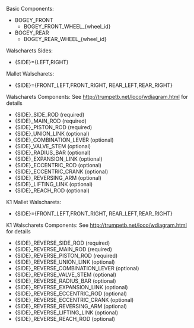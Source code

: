 Basic Components:
* BOGEY_FRONT
  - BOGEY_FRONT_WHEEL_{wheel_id}
* BOGEY_REAR
  - BOGEY_REAR_WHEEL_{wheel_id}

Walscharets Sides:
* {SIDE}={LEFT,RIGHT}

Mallet Walscharets:
* {SIDE}={FRONT_LEFT,FRONT_RIGHT, REAR_LEFT,REAR_RIGHT}

Walscharets Components:
See http://trumpetb.net/loco/wdiagram.html for details
  * {SIDE}_SIDE_ROD (required)
  * {SIDE}_MAIN_ROD (required)
  * {SIDE}_PISTON_ROD (required)
  * {SIDE}_UNION_LINK (optional)
  * {SIDE}_COMBINATION_LEVER (optional)
  * {SIDE}_VALVE_STEM (optional)
  * {SIDE}_RADIUS_BAR (optional)
  * {SIDE}_EXPANSION_LINK (optional)
  * {SIDE}_ECCENTRIC_ROD (optional)
  * {SIDE}_ECCENTRIC_CRANK (optional)
  * {SIDE}_REVERSING_ARM (optional)
  * {SIDE}_LIFTING_LINK (optional)
  * {SIDE}_REACH_ROD (optional)

K1 Mallet Walscharets:
* {SIDE}={FRONT_LEFT,FRONT_RIGHT, REAR_LEFT,REAR_RIGHT}

K1 Walscharets Components:
See http://trumpetb.net/loco/wdiagram.html for details
  * {SIDE}_REVERSE_SIDE_ROD (required)
  * {SIDE}_REVERSE_MAIN_ROD (required)
  * {SIDE}_REVERSE_PISTON_ROD (required)
  * {SIDE}_REVERSE_UNION_LINK (optional)
  * {SIDE}_REVERSE_COMBINATION_LEVER (optional)
  * {SIDE}_REVERSE_VALVE_STEM (optional)
  * {SIDE}_REVERSE_RADIUS_BAR (optional)
  * {SIDE}_REVERSE_EXPANSION_LINK (optional)
  * {SIDE}_REVERSE_ECCENTRIC_ROD (optional)
  * {SIDE}_REVERSE_ECCENTRIC_CRANK (optional)
  * {SIDE}_REVERSE_REVERSING_ARM (optional)
  * {SIDE}_REVERSE_LIFTING_LINK (optional)
  * {SIDE}_REVERSE_REACH_ROD (optional)